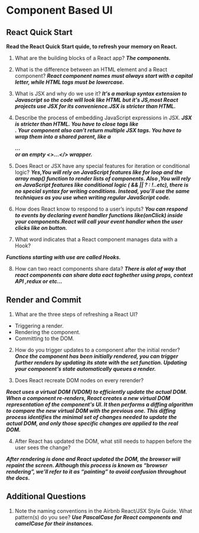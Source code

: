 # Component Based UI

## React Quick Start


**Read the React Quick Start quide, to refresh your memory on React.**

1. What are the building blocks of a React app?
 ***The components.***

2. What is the difference between an HTML element and a React component?
***React component names must always start with a capital letter, while HTML tags must be lowercase.***

3. What is JSX and why do we use it?
 ***It's a markup syntax extension to Javascript so the code will look like HTML but it's JS,most React projects use JSX for its convenience.JSX is stricter than HTML.***
4. Describe the process of embedding JavaScript expressions in JSX.
***JSX is stricter than HTML. You have to close tags like <br />. Your component also can’t return multiple JSX tags. You have to wrap them into a shared parent, like a <div>...</div> or an empty <>...</> wrapper.***

5. Does React or JSX have any special features for iteration or conditional logic?
***Yes,You will rely on JavaScript features like for loop and the array map() function to render lists of components. Also ,You will rely on JavaScript features like conditional logic ( && || ? : !..etc), there is no special syntax for writing conditions. Instead, you’ll use the same techniques as you use when writing regular JavaScript code.***

6. How does React know to respond to a user’s inputs?
***You can respond to events by declaring event handler functions like(onClick) inside your components.React will call your event handler when the user clicks like on button.***

7. What word indicates that a React component manages data with a Hook?

***Functions starting with use are called Hooks.***

8. How can two react components share data?
***There is alot of way that react components can share data eact toghether using props, context API ,redux or etc...***

## Render and Commit

1. What are the three steps of refreshing a React UI?

- Triggering a render.
- Rendering the component.
- Committing to the DOM.

2. How do you trigger updates to a component after the initial render?
***Once the component has been initially rendered, you can trigger further renders by updating its state with the set function. Updating your component’s state automatically queues a render.***

3. Does React recreate DOM nodes on every rerender?

***React uses a virtual DOM (VDOM) to efficiently update the actual DOM. When a component re-renders, React creates a new virtual DOM representation of the component's UI. It then performs a diffing algorithm to compare the new virtual DOM with the previous one. This diffing process identifies the minimal set of changes needed to update the actual DOM, and only those specific changes are applied to the real DOM.***

4. After React has updated the DOM, what still needs to happen before the user sees the change?

***After rendering is done and React updated the DOM, the browser will repaint the screen. Although this process is known as “browser rendering”, we’ll refer to it as “painting” to avoid confusion throughout the docs.***

## Additional Questions

1. Note the naming conventions in the Airbnb React/JSX Style Guide. What pattern(s) do you see?
***Use PascalCase for React components and camelCase for their instances.***